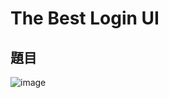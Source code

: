 # The Best Login UI
## 題目
![image](https://user-images.githubusercontent.com/57281249/168685039-74220a9a-0869-4f0a-a44f-79cf9f7854de.png)

